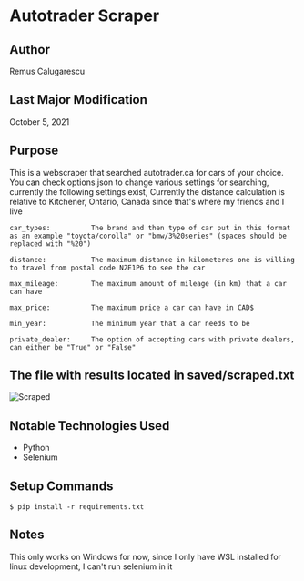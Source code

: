 # Autotrader Scraper

## Author
Remus Calugarescu

## Last Major Modification
October 5, 2021

## Purpose
This is a webscraper that searched autotrader.ca for cars of your choice. You can check options.json to change various settings for searching, currently the following settings exist, Currently the distance calculation is relative to Kitchener, Ontario, Canada since that's where my friends and I live
~~~~
car_types:          The brand and then type of car put in this format as an example "toyota/corolla" or "bmw/3%20series" (spaces should be replaced with "%20")

distance:           The maximum distance in kilometeres one is willing to travel from postal code N2E1P6 to see the car

max_mileage:        The maximum amount of mileage (in km) that a car can have

max_price:          The maximum price a car can have in CAD$

min_year:           The minimum year that a car needs to be

private_dealer:     The option of accepting cars with private dealers, can either be "True" or "False"
~~~~

## The file with results located in saved/scraped.txt
![Scraped](https://i.imgur.com/XLGqe1U.jpeg)

## Notable Technologies Used
- Python
- Selenium

## Setup Commands
~~~~
$ pip install -r requirements.txt
~~~~

## Notes
This only works on Windows for now, since I only have WSL installed for linux development, I can't run selenium in it
